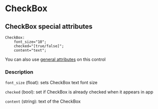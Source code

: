# CheckBox

## CheckBox special attributes
    CheckBox:
        font_size="10";
	    checked="[true/false]";
	    content="text";

You can also use [general attributes](https://github.com/d3m0n-project/d3m0n_os/blob/main/rootfs/usr/share/d3m0n/documentation/GeneralAttributes.md) on this control

### Description
`font_size` (float): sets CheckBox text font size

`checked` (bool): set if CheckBox is already checked when it appears in app

`content` (string): text of the CheckBox
